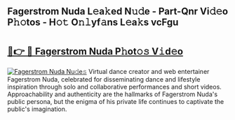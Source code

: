 ## Fagerstrom Nuda L𝚎a𝚔ed N𝚞𝚍e - Part-Qnr Vi𝚍𝚎o P𝚑𝚘tos - H𝚘𝚝 O𝚗𝚕yf𝚊ns L𝚎a𝚔s vcFgu

# <h2><a href="http://kfc1cpa.oniu.top/?m=Fagerstrom+Nuda">🔗👉 🔴 Fagerstrom Nuda P𝚑ot𝚘𝚜 V𝚒d𝚎o</a></h2>

[![Fagerstrom Nuda Nu𝚍e𝚜](https://i.imgur.com/0qMVB7G.gif)](http://kfc1cpa.oniu.top/?m=Fagerstrom+Nuda)
Virtual dance creator and web entertainer Fagerstrom Nuda, celebrated for disseminating dance and lifestyle inspiration through solo and collaborative performances and short videos. Approachability and authenticity are the hallmarks of Fagerstrom Nuda's public persona, but the enigma of his private life continues to captivate the public's imagination.  

